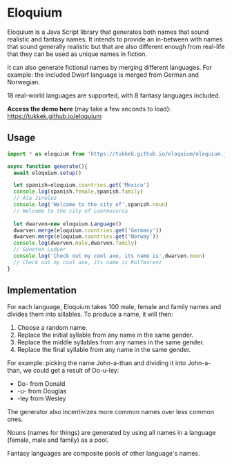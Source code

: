 # Eloquium

Eloquium is a Java Script library that generates both names that sound realistic and fantasy names. It intends to provide an in-between with names that sound generally realistic but that are also different enough from real-life that they can be used as unique names in fiction.

It can also generate fictional names by merging different languages. For example: the included Dwarf language is merged from German and Norwegian.

18 real-world languages are supported, with 8 fantasy languages included.

**Access the demo here** (may take a few seconds to load): https://tukkek.github.io/eloquium

## Usage

```js
import * as eloquium from 'https://tukkek.github.io/eloquium/eloquium.js'

async function generate(){
  await eloquium.setup()

  let spanish=eloquium.countries.get('Mexico')
  console.log(spanish.female,spanish.family)
  // Ala Jinolez
  console.log('Welcome to the city of',spanish.noun)
  // Welcome to the city of Lourmucorca
  
  let dwarven=new eloquium.Language()
  dwarven.merge(eloquium.countries.get('Germany'))
  dwarven.merge(eloquium.countries.get('Norway'))
  console.log(dwarven.male,dwarven.family)
  // Güneten Ludyer
  console.log('Check out my cool axe, its name is',dwarven.noun)
  // Check out my cool axe, its name is Rolfmarenz
}
```
## Implementation

For each language, Eloquium takes 100 male, female and family names and divides them into sillables. To produce a name, it will then:

1. Choose a random name.
2. Replace the initial syllable from any name in the same gender.
3. Replace the middle syllables from any names in the same gender.
4. Replace the final syllable from any name in the same gender.

For example: picking the name John-a-than and dividing it into John-a-than, we could get a result of Do-u-ley:

* Do- from Donald
* -u- from Douglas
* -ley from Wesley

The generator also incentivizes more common names over less common ones.

Nouns (names for things) are generated by using all names in a language (female, male and family) as a pool.

Fantasy languages are composite pools of other language's names.
